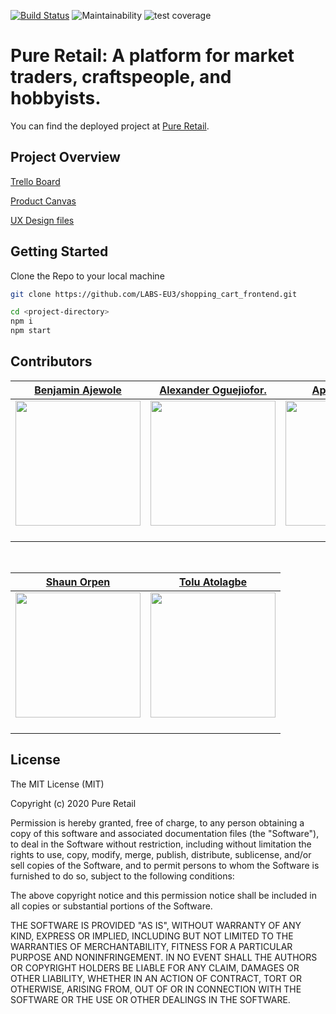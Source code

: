 [![Build Status](https://travis-ci.org/LABS-EU3/shopping_cart_frontend.svg?branch=develop)](https://travis-ci.org/LABS-EU3/shopping_cart_frontend) ![Maintainability](https://api.codeclimate.com/v1/badges/e4939629daab9f9af12a/maintainability) ![test coverage](https://api.codeclimate.com/v1/badges/e4939629daab9f9af12a/test_coverage)
# Pure Retail: A platform for market traders, craftspeople, and hobbyists.

You can find the deployed project at [Pure Retail](https://app.pure-retail.com/). 

## Project Overview

[Trello Board](https://trello.com/b/Fd4uaBH3/shopping-cart-eu3)

[Product Canvas](https://www.notion.so/EU3-Shopping-Cart-2c1a52d3eabe429b95f3c6e56beaf174)

[UX Design files](https://www.figma.com/file/rwEo1sbbyA7OnWRthcDcQS/Pure-Retail-UI-Designs?node-id=981%3A1437)

## Getting Started

Clone the Repo to your local machine

```bash
git clone https://github.com/LABS-EU3/shopping_cart_frontend.git

```

```bash
cd <project-directory>
npm i
npm start
```

## Contributors

|                                    [Benjamin Ajewole](https://benjaminajewole.com/)                                     |                                 [Alexander Oguejiofor.](https://github.com/kip-guile)                                  |                                      [Apetsi Ampiah](https://github.com/aapetsi)                                      |                                    [Dimeji Lawal-Are](https://github.com/DimejiAre)                                     |                                     [Justin Irabor](https://github.com/vunderkind)                                      |
| :---------------------------------------------------------------------------------------------------------------------: | :--------------------------------------------------------------------------------------------------------------------: | :-------------------------------------------------------------------------------------------------------------------: | :---------------------------------------------------------------------------------------------------------------------: | :---------------------------------------------------------------------------------------------------------------------: |
| [<img src="https://avatars0.githubusercontent.com/u/30627428?s=400&v=4" width = "200" />](https://github.com/Rexben001) | [<img src="https://avatars1.githubusercontent.com/u/38817414?s=400&v=4" width = "200" />](https://github.com/kip-guile) | [<img src="https://avatars3.githubusercontent.com/u/35830971?s=400&v=4" width = "200" />](https://github.com/aapetsi) | [<img src="https://avatars1.githubusercontent.com/u/26689297?s=400&v=4" width = "200" />](https://github.com/DimejiAre) | [<img src="https://avatars1.githubusercontent.com/u/13500685?s=400&v=4" width = "200" />](https://github.com/vunderkind) |
|                 [<img src="https://github.com/favicon.ico" width="15"> ](https://github.com/Rexben001)                  |                 [<img src="https://github.com/favicon.ico" width="15"> ](https://github.com/kip-guile)                 |                 [<img src="https://github.com/favicon.ico" width="15"> ](https://github.com/aapetsi)                  |                 [<img src="https://github.com/favicon.ico" width="15"> ](https://github.com/DimejiAre)                  |                 [<img src="https://github.com/favicon.ico" width="15"> ](https://github.com/vunderkind)                 |

<br>

|                                                                                                            [Shaun Orpen](https://github.com/shaunorpen)                                                                                                            |                                                           [Tolu Atolagbe](https://github.com/tolls-3)                                                            |
| :----------------------------------------------------------------------------------------------------------------------------------------------------------------------------------------------------------------------------------------------------------------: | :--------------------------------------------------------------------------------------------------------------------------------------------------------------: |
| [<img src="https://avatars1.githubusercontent.com/u/2945878?s=400&v=4" width = "200" />](https://github.com/shaunorpen) | [<img src="https://avatars1.githubusercontent.com/u/53542238?s=400&v=4" width = "200" />](https://github.com/tolls-3) |
|                                                                                      [<img src="https://github.com/favicon.ico" width="15"> ](https://github.com/shaunorpen)                                                                                       |                                       [<img src="https://github.com/favicon.ico" width="15"> ](https://github.com/tolls-3)                                       |

## License

The MIT License (MIT)

Copyright (c) 2020 Pure Retail

Permission is hereby granted, free of charge, to any person obtaining a copy of this software and associated documentation files (the "Software"), to deal in the Software without restriction, including without limitation the rights to use, copy, modify, merge, publish, distribute, sublicense, and/or sell copies of the Software, and to permit persons to whom the Software is furnished to do so, subject to the following conditions:

The above copyright notice and this permission notice shall be included in all copies or substantial portions of the Software.

THE SOFTWARE IS PROVIDED "AS IS", WITHOUT WARRANTY OF ANY KIND, EXPRESS OR IMPLIED, INCLUDING BUT NOT LIMITED TO THE WARRANTIES OF MERCHANTABILITY, FITNESS FOR A PARTICULAR PURPOSE AND NONINFRINGEMENT. IN NO EVENT SHALL THE AUTHORS OR COPYRIGHT HOLDERS BE LIABLE FOR ANY CLAIM, DAMAGES OR OTHER LIABILITY, WHETHER IN AN ACTION OF CONTRACT, TORT OR OTHERWISE, ARISING FROM, OUT OF OR IN CONNECTION WITH THE SOFTWARE OR THE USE OR OTHER DEALINGS IN THE SOFTWARE.
